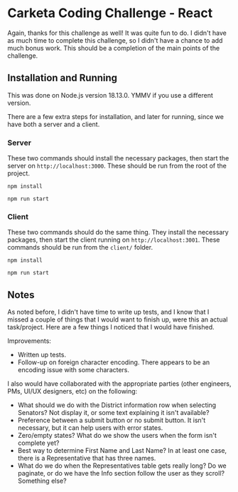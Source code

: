 # Carketa Coding Challenge - React

Again, thanks for this challenge as well! It was quite fun to do. I didn't have as much time to complete this challenge, so I didn't have a chance to add much bonus work. This should be a completion of the main points of the challenge.

## Installation and Running

This was done on Node.js version 18.13.0. YMMV if you use a different version.

There are a few extra steps for installation, and later for running, since we have both a server and a client.

### Server

These two commands should install the necessary packages, then start the server on `http://localhost:3000`. These should be run from the root of the project.

```
npm install

npm run start
```

### Client

These two commands should do the same thing. They install the necessary packages, then start the client running on `http://localhost:3001`. These commands should be run from the `client/` folder.

```
npm install

npm run start
```

## Notes

As noted before, I didn't have time to write up tests, and I know that I missed a couple of things that I would want to finish up, were this an actual task/project. Here are a few things I noticed that I would have finished.

Improvements:
* Written up tests.
* Follow-up on foreign character encoding. There appears to be an encoding issue with some characters.

I also would have collaborated with the appropriate parties (other engineers, PMs, UI/UX designers, etc) on the following:
* What should we do with the District information row when selecting Senators? Not display it, or some text explaining it isn't available?
* Preference between a submit button or no submit button. It isn't necessary, but it can help users with error states.
* Zero/empty states? What do we show the users when the form isn't complete yet?
* Best way to determine First Name and Last Name? In at least one case, there is a Representative that has three names.
* What do we do when the Representatives table gets really long? Do we paginate, or do we have the Info section follow the user as they scroll? Something else?